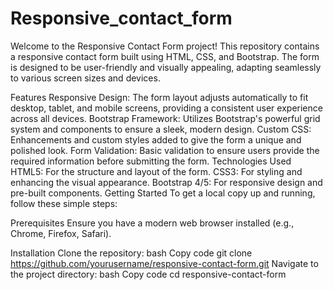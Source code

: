 # Responsive_contact_form

Welcome to the Responsive Contact Form project! This repository contains a responsive contact form built using HTML, CSS, and Bootstrap. The form is designed to be user-friendly and visually appealing, adapting seamlessly to various screen sizes and devices.

Features
Responsive Design: The form layout adjusts automatically to fit desktop, tablet, and mobile screens, providing a consistent user experience across all devices.
Bootstrap Framework: Utilizes Bootstrap's powerful grid system and components to ensure a sleek, modern design.
Custom CSS: Enhancements and custom styles added to give the form a unique and polished look.
Form Validation: Basic validation to ensure users provide the required information before submitting the form.
Technologies Used
HTML5: For the structure and layout of the form.
CSS3: For styling and enhancing the visual appearance.
Bootstrap 4/5: For responsive design and pre-built components.
Getting Started
To get a local copy up and running, follow these simple steps:

Prerequisites
Ensure you have a modern web browser installed (e.g., Chrome, Firefox, Safari).

Installation
Clone the repository:
bash
Copy code
git clone https://github.com/yourusername/responsive-contact-form.git
Navigate to the project directory:
bash
Copy code
cd responsive-contact-form
